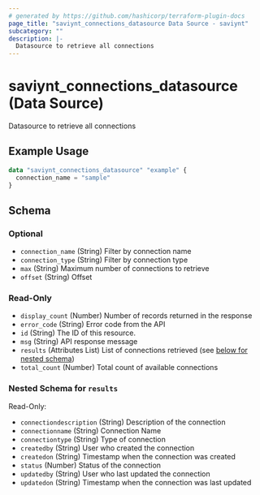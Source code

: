 ```yaml
---
# generated by https://github.com/hashicorp/terraform-plugin-docs
page_title: "saviynt_connections_datasource Data Source - saviynt"
subcategory: ""
description: |-
  Datasource to retrieve all connections
---
```


# saviynt_connections_datasource (Data Source)

Datasource to retrieve all connections

## Example Usage

```terraform
data "saviynt_connections_datasource" "example" {
  connection_name = "sample"
}
```

<!-- schema generated by tfplugindocs -->
## Schema

### Optional

- `connection_name` (String) Filter by connection name
- `connection_type` (String) Filter by connection type
- `max` (String) Maximum number of connections to retrieve
- `offset` (String) Offset

### Read-Only

- `display_count` (Number) Number of records returned in the response
- `error_code` (String) Error code from the API
- `id` (String) The ID of this resource.
- `msg` (String) API response message
- `results` (Attributes List) List of connections retrieved (see [below for nested schema](#nestedatt--results))
- `total_count` (Number) Total count of available connections

<a id="nestedatt--results"></a>
### Nested Schema for `results`

Read-Only:

- `connectiondescription` (String) Description of the connection
- `connectionname` (String) Connection Name
- `connectiontype` (String) Type of connection
- `createdby` (String) User who created the connection
- `createdon` (String) Timestamp when the connection was created
- `status` (Number) Status of the connection
- `updatedby` (String) User who last updated the connection
- `updatedon` (String) Timestamp when the connection was last updated
